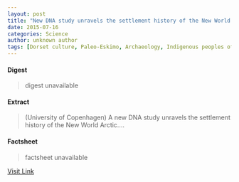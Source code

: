 ```yaml
---
layout: post
title: "New DNA study unravels the settlement history of the New World Arctic"
date: 2015-07-16
categories: Science
author: unknown author
tags: [Dorset culture, Paleo-Eskimo, Archaeology, Indigenous peoples of the Americas, Culture]
---
```



#### Digest
>digest unavailable

#### Extract
>(University of Copenhagen) A new DNA study unravels the settlement history of the New World Arctic....

#### Factsheet
>factsheet unavailable

[Visit Link](http://www.eurekalert.org/pub_releases/2014-08/uoc-nds082814.php)


